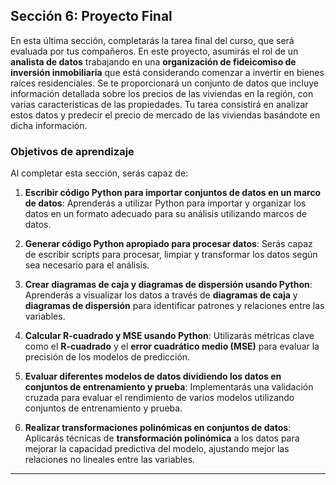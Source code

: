 ## Sección 6: Proyecto Final

En esta última sección, completarás la tarea final del curso, que será evaluada por tus compañeros. En este proyecto, asumirás el rol de un **analista de datos** trabajando en una **organización de fideicomiso de inversión inmobiliaria** que está considerando comenzar a invertir en bienes raíces residenciales. Se te proporcionará un conjunto de datos que incluye información detallada sobre los precios de las viviendas en la región, con varias características de las propiedades. Tu tarea consistirá en analizar estos datos y predecir el precio de mercado de las viviendas basándote en dicha información.

### Objetivos de aprendizaje

Al completar esta sección, serás capaz de:

1. **Escribir código Python para importar conjuntos de datos en un marco de datos**: Aprenderás a utilizar Python para importar y organizar los datos en un formato adecuado para su análisis utilizando marcos de datos.

2. **Generar código Python apropiado para procesar datos**: Serás capaz de escribir scripts para procesar, limpiar y transformar los datos según sea necesario para el análisis.

3. **Crear diagramas de caja y diagramas de dispersión usando Python**: Aprenderás a visualizar los datos a través de **diagramas de caja** y **diagramas de dispersión** para identificar patrones y relaciones entre las variables.

4. **Calcular R-cuadrado y MSE usando Python**: Utilizarás métricas clave como el **R-cuadrado** y el **error cuadrático medio (MSE)** para evaluar la precisión de los modelos de predicción.

5. **Evaluar diferentes modelos de datos dividiendo los datos en conjuntos de entrenamiento y prueba**: Implementarás una validación cruzada para evaluar el rendimiento de varios modelos utilizando conjuntos de entrenamiento y prueba.

6. **Realizar transformaciones polinómicas en conjuntos de datos**: Aplicarás técnicas de **transformación polinómica** a los datos para mejorar la capacidad predictiva del modelo, ajustando mejor las relaciones no lineales entre las variables.

---

